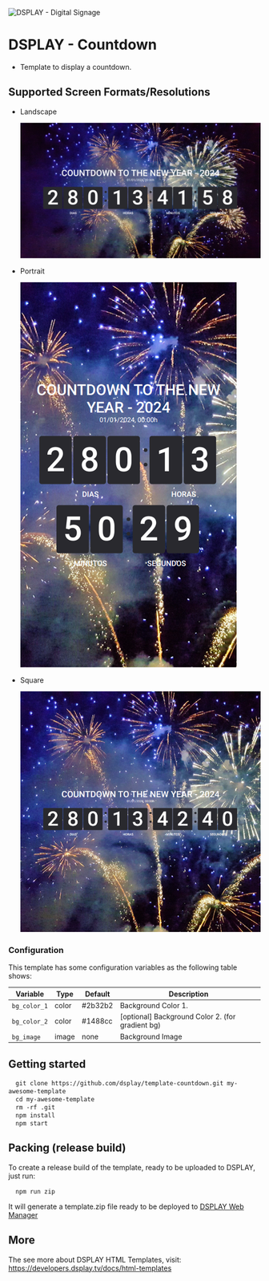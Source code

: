 ![DSPLAY - Digital Signage](https://developers.dsplay.tv/assets/images/dsplay-logo.png)

# DSPLAY - Countdown
- Template to display a countdown.

## Supported Screen Formats/Resolutions

- Landscape

  ![Landscape](docs/screenshots/landscape.png)
- Portrait

  ![Portrait](docs/screenshots/portrait.png)
- Square

  ![Square](docs/screenshots/square.png)

### Configuration

This template has some configuration variables as the following table shows:

| Variable              | Type    | Default    | Description                                        |
|-----------------------|---------|------------| ---------------------------------------------------|
| `bg_color_1`          | color   | #2b32b2    | Background Color 1.                                |
| `bg_color_2`          | color   | #1488cc    | [optional] Background Color 2. (for gradient bg)   |
| `bg_image`            | image   | none       | Background Image                                   |

## Getting started
```
  git clone https://github.com/dsplay/template-countdown.git my-awesome-template
  cd my-awesome-template
  rm -rf .git
  npm install
  npm start
```

## Packing (release build)
  To create a release build of the template, ready to be uploaded to DSPLAY, just run:
  ```
    npm run zip
  ```
  It will generate a template.zip file ready to be deployed to [DSPLAY Web Manager](https://manager.dsplay.tv/template/create)

## More

The see more about DSPLAY HTML Templates, visit: https://developers.dsplay.tv/docs/html-templates

